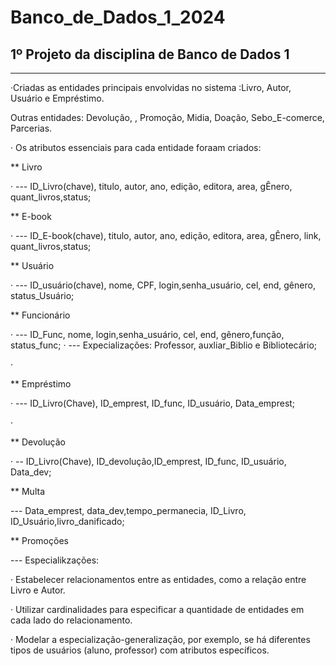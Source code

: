 # Banco_de_Dados_1_2024

## 1º Projeto da disciplina de Banco de Dados 1

---
·Criadas as entidades principais envolvidas no sistema :Livro, Autor, Usuário e Empréstimo.
<p> Outras entidades: Devolução, , Promoção, Midia, Doação, Sebo_E-comerce, Parcerias.</p>

· Os atributos essenciais para cada entidade foraam criados: 
<p> ** Livro </p>
· --- ID_Livro(chave), titulo, autor, ano, edição, editora, area, gÊnero, quant_livros,status;</p>

<p> ** E-book </p>
· --- ID_E-book(chave), titulo, autor, ano, edição, editora, area, gÊnero, link, quant_livros,status;</p>

<p>** Usuário </p>
· --- ID_usuário(chave), nome, CPF, login,senha_usuário, cel, end, gênero, status_Usuário; </p>

<p>** Funcionário </p>
· --- ID_Func, nome, login,senha_usuário, cel, end, gênero,função, status_func;
· --- Expecializações: Professor, auxliar_Biblio e Bibliotecário;</p>

· <p>** Empréstimo</p>
· --- ID_Livro(Chave), ID_emprest, ID_func, ID_usuário, Data_emprest;</p>

· <p> ** Devolução </p>
· -- ID_Livro(Chave), ID_devolução,ID_emprest, ID_func, ID_usuário, Data_dev;</p>

<p> ** Multa</p>
--- Data_emprest, data_dev,tempo_permanecia, ID_Livro, ID_Usuário,livro_danificado;</p>

<p> ** Promoções</p>
--- Especialikzações:</p>




· Estabelecer relacionamentos entre as entidades, como a relação entre Livro e Autor.

· Utilizar cardinalidades para especificar a quantidade de entidades em cada lado do relacionamento.

· Modelar a especialização-generalização, por exemplo, se há diferentes tipos de usuários (aluno, professor) com atributos específicos.
